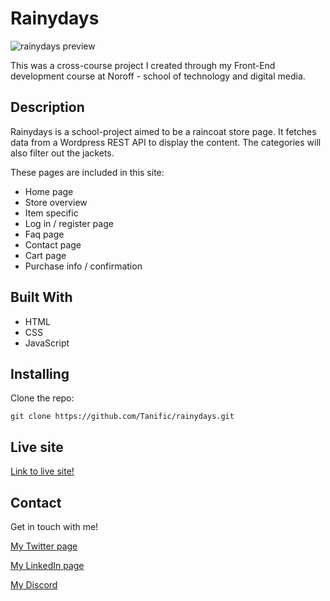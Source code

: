 # Rainydays
![rainydays preview](https://user-images.githubusercontent.com/79892491/221057711-7dd1ce42-9ab1-437c-985f-7408790a0f38.png)

This was a cross-course project I created through my Front-End development course at Noroff - school of technology and digital media.

## Description

Rainydays is a school-project aimed to be a raincoat store page. It fetches data from a Wordpress REST API to display the content. The categories will also filter out the jackets.

These pages are included in this site:

- Home page
- Store overview
- Item specific 
- Log in / register page
- Faq page
- Contact page
- Cart page
- Purchase info / confirmation

## Built With

- HTML
- CSS
- JavaScript

## Installing

Clone the repo: 
``` 
git clone https://github.com/Tanific/rainydays.git
```

## Live site

[Link to live site!](https://rainydays-tonjestensen.netlify.app)

## Contact
Get in touch with me!

[My Twitter page](https://twitter.com/tanific)

[My LinkedIn page](https://www.linkedin.com/in/tonje-stensen-b3857a209/)

[My Discord](https://discord.com/users/186407072882098177)
